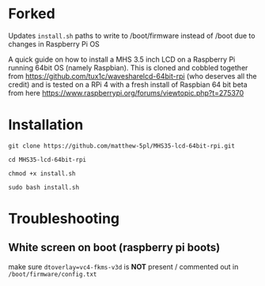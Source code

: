 # Forked
Updates `install.sh` paths to write to /boot/firmware instead of /boot due to changes in Raspberry Pi OS

A quick guide on how to install a MHS 3.5 inch LCD on a Raspberry Pi running 64bit OS (namely Raspbian). This is cloned and cobbled together from https://github.com/tux1c/wavesharelcd-64bit-rpi (who deserves all the credit) and is tested on a RPi 4 with a fresh install of Raspbian 64 bit beta from here https://www.raspberrypi.org/forums/viewtopic.php?t=275370

# Installation
`git clone https://github.com/matthew-5pl/MHS35-lcd-64bit-rpi.git`

`cd MHS35-lcd-64bit-rpi`

`chmod +x install.sh`

`sudo bash install.sh`

# Troubleshooting
## White screen on boot (raspberry pi boots)
make sure `dtoverlay=vc4-fkms-v3d` is **NOT** present / commented out in `/boot/firmware/config.txt`

